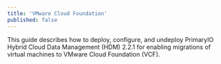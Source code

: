 ```yaml
---
title: 'VMware Cloud Foundation'
published: false
---
```


This guide describes how to deploy, configure, and undeploy PrimaryIO Hybrid Cloud Data Management (HDM) 2.2.1 for enabling migrations of virtual machines to VMware Cloud Foundation (VCF).
